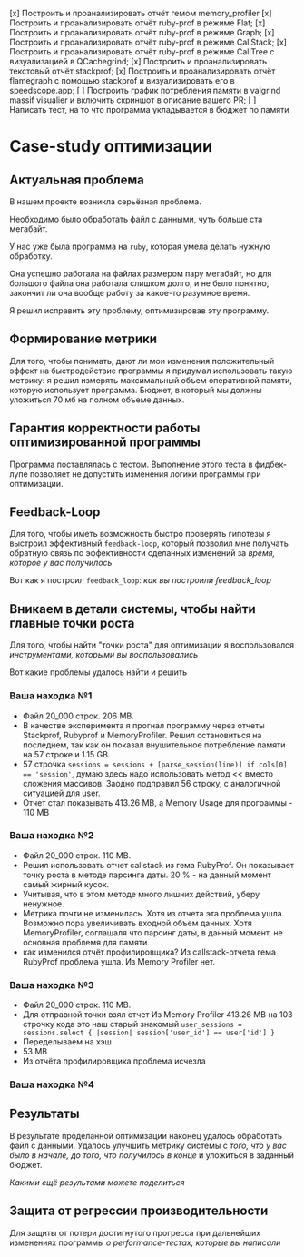 [x] Построить и проанализировать отчёт гемом memory_profiler
[x] Построить и проанализировать отчёт ruby-prof в режиме Flat;
[x] Построить и проанализировать отчёт ruby-prof в режиме Graph;
[x] Построить и проанализировать отчёт ruby-prof в режиме CallStack;
[x] Построить и проанализировать отчёт ruby-prof в режиме CallTree c визуализацией в QCachegrind;
[x] Построить и проанализировать текстовый отчёт stackprof;
[x] Построить и проанализировать отчёт flamegraph с помощью stackprof и визуализировать его в speedscope.app;
[ ] Построить график потребления памяти в valgrind massif visualier и включить скриншот в описание вашего PR;
[ ] Написать тест, на то что программа укладывается в бюджет по памяти


# Case-study оптимизации

## Актуальная проблема
В нашем проекте возникла серьёзная проблема.

Необходимо было обработать файл с данными, чуть больше ста мегабайт.

У нас уже была программа на `ruby`, которая умела делать нужную обработку.

Она успешно работала на файлах размером пару мегабайт, но для большого файла она работала слишком долго, и не было понятно, закончит ли она вообще работу за какое-то разумное время.

Я решил исправить эту проблему, оптимизировав эту программу.

## Формирование метрики
Для того, чтобы понимать, дают ли мои изменения положительный эффект на быстродействие программы я придумал использовать такую метрику: я решил измерять максимальный объем оперативной памяти, которую использует программа.
Бюджет, в который мы должны уложиться 70 мб на полном объеме данных.

## Гарантия корректности работы оптимизированной программы
Программа поставлялась с тестом. Выполнение этого теста в фидбек-лупе позволяет не допустить изменения логики программы при оптимизации.

## Feedback-Loop
Для того, чтобы иметь возможность быстро проверять гипотезы я выстроил эффективный `feedback-loop`, который позволил мне получать обратную связь по эффективности сделанных изменений за *время, которое у вас получилось*

Вот как я построил `feedback_loop`: *как вы построили feedback_loop*

## Вникаем в детали системы, чтобы найти главные точки роста
Для того, чтобы найти "точки роста" для оптимизации я воспользовался *инструментами, которыми вы воспользовались*

Вот какие проблемы удалось найти и решить

### Ваша находка №1
- Файл 20_000 строк. 206 MB.
- В качестве эксперимента я прогнал программу через отчеты Stackprof, Rubyprof и MemoryProfiler. Решил остановиться на последнем, так как он показал внушительное потребление памяти на 57 строке и 1.15 GB.
- 57 строчка `sessions = sessions + [parse_session(line)] if cols[0] == 'session'`, думаю здесь надо использовать метод << вместо сложения массивов. Заодно подправил 56 строку, с аналогичной ситуацией для user.
- Отчет стал показывать 413.26 MB, а Memory Usage для программы - 110 MB

### Ваша находка №2
- Файл 20_000 строк. 110 MB.
- Решил использовать отчет callstack из гема RubyProf. Он показывает точку роста в методе парсинга даты. 20 % - на данный момент самый жирный кусок.
- Учитывая, что в этом методе много лишних действий, уберу ненужное.
- Метрика почти не изменилась. Хотя из отчета эта проблема ушла. Возможно пора увеличивать входной объем данных. Хотя MemoryProfiler, соглашаля что парсинг даты, в данный момент, не основная проблемя для памяти.
- как изменился отчёт профилировщика? Из callstack-отчета гема RubyProf проблема ушла. Из Memory Profiler нет.

### Ваша находка №3
- Файл 20_000 строк. 110 MB.
- Для отправной точки взял отчет Из Memory Profiler 413.26 MB на 103 строчку кода это наш старый знакомый `user_sessions = sessions.select { |session| session['user_id'] == user['id'] }`
- Переделываем на хэш
- 53 MB
- Из отчёта профилировщика проблема исчезла

### Ваша находка №4



## Результаты
В результате проделанной оптимизации наконец удалось обработать файл с данными.
Удалось улучшить метрику системы с *того, что у вас было в начале, до того, что получилось в конце* и уложиться в заданный бюджет.

*Какими ещё результами можете поделиться*

## Защита от регрессии производительности
Для защиты от потери достигнутого прогресса при дальнейших изменениях программы *о performance-тестах, которые вы написали*
